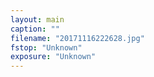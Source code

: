 ```yaml
---
layout: main
caption: ""
filename: "20171116222628.jpg"
fstop: "Unknown"
exposure: "Unknown"
---
```

